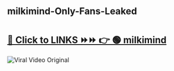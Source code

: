 
 ## milkimind-Only-Fans-Leaked

# <h2><a href="https://clipsfans.com/milkimind&ref=git">🔗 Click to LINKS ⏩⏩ 👉 🟢 milkimind </a></h2>

<a href="https://clipsfans.com/milkimind&ref=git" rel="nofollow" data-target="animated-image.originalLink"><img src="https://i.ibb.co.com/xMMVF88/686577567.gif" alt="Viral Video Original" style="max-width: 100%; display: inline-block;" data-target="animated-image.originalImage"></a>
